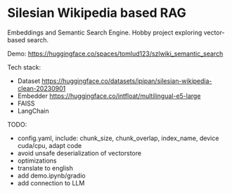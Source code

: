 # Silesian Wikipedia based RAG

Embeddings and Semantic Search Engine. Hobby project exploring vector-based search.

Demo: https://huggingface.co/spaces/tomlud123/szlwiki_semantic_search

Tech stack:
* Dataset https://huggingface.co/datasets/ipipan/silesian-wikipedia-clean-20230901
* Embedder https://huggingface.co/intfloat/multilingual-e5-large
* FAISS
* LangChain

TODO:
* config.yaml, include: chunk_size, chunk_overlap, index_name, device cuda/cpu, adapt code
* avoid unsafe deserialization of vectorstore
* optimizations
* translate to english
* add demo.ipynb/gradio
* add connection to LLM
